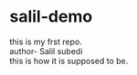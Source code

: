 # salil-demo
this is my frst repo.
<br>
author- Salil subedi
<br> 
this is how it is supposed to be. </br>
<br> 

